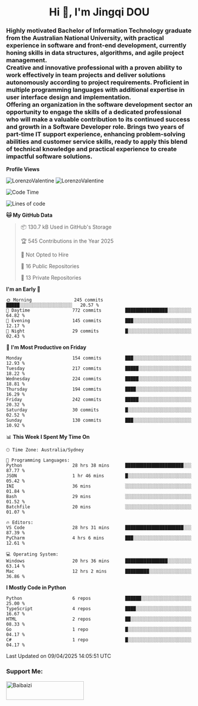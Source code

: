 <h1 align="center">Hi 👋, I'm Jingqi DOU</h1>
<h3 align="left">
Highly motivated Bachelor of Information Technology graduate from the Australian National University, with practical experience in software and front-end development, currently honing skills in data structures, algorithms, and agile project management. <br>
Creative and innovative professional with a proven ability to work effectively in team projects and deliver solutions autonomously according to project requirements. Proficient in multiple programming languages with additional expertise in user interface design and implementation. <br>
Offering an organization in the software development sector an opportunity to engage the skills of a dedicated professional who will make a valuable contribution to its continued success and growth in a Software Developer role. Brings two years of part-time IT support experience, enhancing problem-solving abilities and customer service skills, ready to apply this blend of technical knowledge and practical experience to create impactful software solutions.
</h3>

**Profile Views**<br>
<!-- <img src="https://count.getloli.com/get/@:name" alt="LorenzoValentine" theme="rule34" /> -->
<img src="https://count.getloli.com/@LorenzoValentine?name=LorenzoValentine&theme=asoul&padding=7&offset=0&align=center&scale=2&pixelated=1&darkmode=auto&prefix=020315" alt="LorenzoValentine" theme="rule34" />
<img src="https://count.getloli.com/@LorenzoValentine?name=LorenzoValentine&theme=food&padding=7&offset=0&align=center&scale=2&pixelated=1&darkmode=auto&prefix=020315" alt="LorenzoValentine" theme="rule34" />
 

<!--START_SECTION:waka-->
![Code Time](http://img.shields.io/badge/Code%20Time-1%2C775%20hrs%2058%20mins-blue)

![Lines of code](https://img.shields.io/badge/From%20Hello%20World%20I%27ve%20Written-237.4%20thousand%20lines%20of%20code-blue)

**🐱 My GitHub Data** 

> 📦 130.7 kB Used in GitHub's Storage 
 > 
> 🏆 545 Contributions in the Year 2025
 > 
> 🚫 Not Opted to Hire
 > 
> 📜 16 Public Repositories 
 > 
> 🔑 13 Private Repositories 
 > 
**I'm an Early 🐤** 

```text
🌞 Morning                245 commits         █████░░░░░░░░░░░░░░░░░░░░   20.57 % 
🌆 Daytime                772 commits         ████████████████░░░░░░░░░   64.82 % 
🌃 Evening                145 commits         ███░░░░░░░░░░░░░░░░░░░░░░   12.17 % 
🌙 Night                  29 commits          █░░░░░░░░░░░░░░░░░░░░░░░░   02.43 % 
```
📅 **I'm Most Productive on Friday** 

```text
Monday                   154 commits         ███░░░░░░░░░░░░░░░░░░░░░░   12.93 % 
Tuesday                  217 commits         █████░░░░░░░░░░░░░░░░░░░░   18.22 % 
Wednesday                224 commits         █████░░░░░░░░░░░░░░░░░░░░   18.81 % 
Thursday                 194 commits         ████░░░░░░░░░░░░░░░░░░░░░   16.29 % 
Friday                   242 commits         █████░░░░░░░░░░░░░░░░░░░░   20.32 % 
Saturday                 30 commits          █░░░░░░░░░░░░░░░░░░░░░░░░   02.52 % 
Sunday                   130 commits         ███░░░░░░░░░░░░░░░░░░░░░░   10.92 % 
```


📊 **This Week I Spent My Time On** 

```text
🕑︎ Time Zone: Australia/Sydney

💬 Programming Languages: 
Python                   28 hrs 38 mins      ██████████████████████░░░   87.77 % 
JSON                     1 hr 46 mins        █░░░░░░░░░░░░░░░░░░░░░░░░   05.42 % 
INI                      36 mins             ░░░░░░░░░░░░░░░░░░░░░░░░░   01.84 % 
Bash                     29 mins             ░░░░░░░░░░░░░░░░░░░░░░░░░   01.52 % 
Batchfile                20 mins             ░░░░░░░░░░░░░░░░░░░░░░░░░   01.07 % 

🔥 Editors: 
VS Code                  28 hrs 31 mins      ██████████████████████░░░   87.39 % 
PyCharm                  4 hrs 6 mins        ███░░░░░░░░░░░░░░░░░░░░░░   12.61 % 

💻 Operating System: 
Windows                  20 hrs 36 mins      ████████████████░░░░░░░░░   63.14 % 
Mac                      12 hrs 2 mins       █████████░░░░░░░░░░░░░░░░   36.86 % 
```

**I Mostly Code in Python** 

```text
Python                   6 repos             ██████░░░░░░░░░░░░░░░░░░░   25.00 % 
TypeScript               4 repos             ████░░░░░░░░░░░░░░░░░░░░░   16.67 % 
HTML                     2 repos             ██░░░░░░░░░░░░░░░░░░░░░░░   08.33 % 
Go                       1 repo              █░░░░░░░░░░░░░░░░░░░░░░░░   04.17 % 
C#                       1 repo              █░░░░░░░░░░░░░░░░░░░░░░░░   04.17 % 
```




 Last Updated on 09/04/2025 14:05:51 UTC
<!--END_SECTION:waka-->

<!-- [![willianrod's wakatime stats](https://github-readme-stats.vercel.app/api/wakatime?username=lorenzoval2050)](https://github.com/anuraghazra/github-readme-stats) -->


<h3 align="left">Support Me:</h3>
<p><a href="https://www.buymeacoffee.com/Baibaizi"> <img align="left" src="https://cdn.buymeacoffee.com/buttons/v2/default-yellow.png" height="50" width="210" alt="Baibaizi" /></a></p><br><br>
